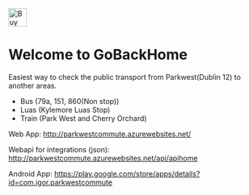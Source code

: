 <a href='https://ko-fi.com/igormsouza' target='_blank'>
<img height='36' style='border:0px;height:36px;' src='https://az743702.vo.msecnd.net/cdn/kofi4.png?v=f' border='0' alt='Buy Me a Coffee at ko-fi.com' />
</a> 

# Welcome to GoBackHome
Easiest way to check the public transport from Parkwest(Dublin 12) to another areas.
- Bus (79a, 151, 860(Non stop))
- Luas (Kylemore Luas Stop)
- Train (Park West and Cherry Orchard)

Web App:
http://parkwestcommute.azurewebsites.net/

Webapi for integrations (json):
http://parkwestcommute.azurewebsites.net/api/apihome

Android App:
https://play.google.com/store/apps/details?id=com.igor.parkwestcommute

